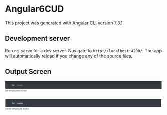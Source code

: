 # Angular6CUD

This project was generated with [Angular CLI](https://github.com/angular/angular-cli) version 7.3.1.

## Development server

Run `ng serve` for a dev server. Navigate to `http://localhost:4200/`. The app will automatically reload if you change any of the source files.

## Output Screen
![Screen_1](https://github.com/kprabhanew/Angular6/blob/angularroute/angular6_route.PNG)

![Screen_2](https://github.com/kprabhanew/Angular6/blob/angularroute/angular6_route_2.PNG)
